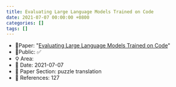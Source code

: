 ```yaml
---
title: Evaluating Large Language Models Trained on Code
date: 2021-07-07 00:00:00 +0800
categories: []
tags: []
---
```


- 📙Paper: "[Evaluating Large Language Models Trained on Code](https://www.semanticscholar.org/paper/Evaluating-Large-Language-Models-Trained-on-Code-Chen-Tworek/acbdbf49f9bc3f151b93d9ca9a06009f4f6eb269)"
- 🔑Public: ✅
- ⚲ Area: 
- 📅 Date: 2021-07-07
- 🔎 Paper Section: puzzle translation
- 📝 References: 127

